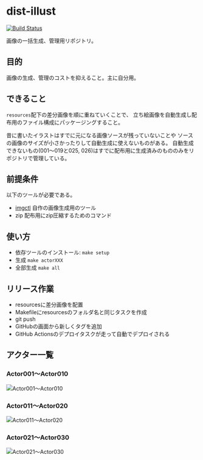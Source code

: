 # dist-illust

[![Build Status](https://travis-ci.org/jiro4989/dist-illust.svg?branch=master)](https://travis-ci.org/jiro4989/dist-illust)

画像の一括生成、管理用リポジトリ。

## 目的

画像の生成、管理のコストを抑えること。主に自分用。

## できること

`resources`配下の差分画像を順に重ねていくことで、
立ち絵画像を自動生成し配布用のファイル構成にパッケージングすること。

昔に書いたイラストはすでに元になる画像ソースが残っていないことや
ソースの画像のサイズが小さかったりして自動生成に使えないものがある。
自動生成できないもの(001〜019と025, 026)はすでに配布用に生成済みのもののみをリポジトリで管理している。

## 前提条件

以下のツールが必要である。

- [imgctl](https://github.com/jiro4989/imgctl) 自作の画像生成用のツール
- zip 配布用にzip圧縮するためのコマンド

## 使い方

- 依存ツールのインストール: `make setup`
- 生成 `make actorXXX`
- 全部生成 `make all`

## リリース作業

- resourcesに差分画像を配置
- Makefileにresourcesのフォルダ名と同じタスクを作成
- git push
- GitHubの画面から新しくタグを追加
- GitHub Actionsのデプロイタスクが走って自動でデプロイされる

## アクター一覧

### Actor001〜Actor010

![Actor001〜Actor010](https://jiro4989.github.io/dist-illust/thumbnail_001.png)

### Actor011〜Actor020

![Actor011〜Actor020](https://jiro4989.github.io/dist-illust/thumbnail_002.png)

### Actor021〜Actor030

![Actor021〜Actor030](https://jiro4989.github.io/dist-illust/thumbnail_003.png)
